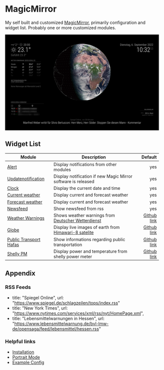 # MagicMirror

My self built and customized [MagicMirror](https://magicmirror.builders/), primarily configuration and widget list. Probably one or more customized modules.

![MagicMirror - Version 1](pics/MagicMirror.png "MagicMirror")

## Widget List

| Module | Description | Default |
| ------ | ----------- | -------: |
| [Alert](https://docs.magicmirror.builders/modules/alert.html)  | Display notifications from other modules | yes |
| [Updatenotification](https://docs.magicmirror.builders/modules/updatenotification.html) | Display notification if new Magic Mirror software is released | yes |
| [Clock](https://docs.magicmirror.builders/modules/clock.html) | Display the current date and time | yes |
| [Current weather](https://docs.magicmirror.builders/modules/weather.html) | Display current and forecast weather | yes |
| [Forecast weather](https://docs.magicmirror.builders/modules/weather.html) | Display current and forecast weather | yes |
| [Newsfeed](https://docs.magicmirror.builders/modules/newsfeed.html) | Show newsfeed from rss | yes |
| [Weather Warnings](https://github.com/LukeSkywalker92/MMM-DWD-WarnWeather) | Shows weather warnings from [Deutscher Wetterdienst](https://www.dwd.de/DE/Home/home_node.html) | [Github link](https://github.com/LukeSkywalker92/MMM-DWD-WarnWeather) |
| [Globe](https://github.com/LukeSkywalker92/MMM-Globe) | Display live images of earth from [Himawari-8 satelite](https://eumetview.eumetsat.int/static-images/latestImages.html) | [Github link](https://github.com/LukeSkywalker92/MMM-Globe) |
| [Public Transport Hafas](https://github.com/raywo/MMM-PublicTransportHafas) | Show informations regarding public transportation | [Github link](https://github.com/raywo/MMM-PublicTransportHafas) |
| [Shelly PM]() | Display power and temperature from shelly power meter | [Github link]() |

## Appendix

### RSS Feeds

- title: "Spiegel Online", url: "https://www.spiegel.de/schlagzeilen/tops/index.rss"
- title: "New York Times", url: "https://www.nytimes.com/services/xml/rss/nyt/HomePage.xml",
- title: "Lebensmittelwarnungen in Hessen", url: "https://www.lebensmittelwarnung.de/bvl-lmw-de/opensaga/feed/lebensmittel/hessen.rss"

### Helpful links

- [Installation](https://docs.magicmirror.builders/getting-started/installation.html)
- [Portrait Mode](https://forum.magicmirror.builders/topic/13059/portrait-mode/3)
- [Example Config](http://zirbitzkogel.at/blog/2019/06/09/magic-mirror-fuer-ikea-kallax-regal-selber-bauen/)
